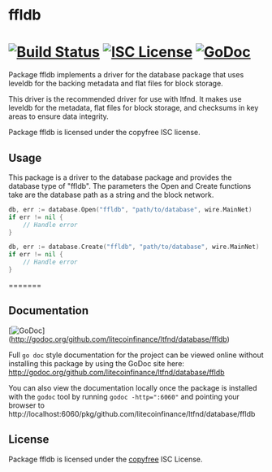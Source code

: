 ffldb
=====

[![Build Status](https://travis-ci.org/litecoinfinance/ltfnd.png?branch=master)](https://travis-ci.org/litecoinfinance/ltfnd)
[![ISC License](http://img.shields.io/badge/license-ISC-blue.svg)](http://copyfree.org)
[![GoDoc](https://godoc.org/github.com/litecoinfinance/ltfnd/database/ffldb?status.png)](http://godoc.org/github.com/litecoinfinance/ltfnd/database/ffldb)
=======

Package ffldb implements a driver for the database package that uses leveldb for
the backing metadata and flat files for block storage.

This driver is the recommended driver for use with ltfnd.  It makes use leveldb
for the metadata, flat files for block storage, and checksums in key areas to
ensure data integrity.

Package ffldb is licensed under the copyfree ISC license.

## Usage

This package is a driver to the database package and provides the database type
of "ffldb".  The parameters the Open and Create functions take are the
database path as a string and the block network.

```Go
db, err := database.Open("ffldb", "path/to/database", wire.MainNet)
if err != nil {
	// Handle error
}
```

```Go
db, err := database.Create("ffldb", "path/to/database", wire.MainNet)
if err != nil {
	// Handle error
}
```

=======
## Documentation

[![GoDoc](https://godoc.org/github.com/litecoinfinance/ltfnd/database/ffldb?status.png)]
(http://godoc.org/github.com/litecoinfinance/ltfnd/database/ffldb)

Full `go doc` style documentation for the project can be viewed online without
installing this package by using the GoDoc site here:
http://godoc.org/github.com/litecoinfinance/ltfnd/database/ffldb

You can also view the documentation locally once the package is installed with
the `godoc` tool by running `godoc -http=":6060"` and pointing your browser to
http://localhost:6060/pkg/github.com/litecoinfinance/ltfnd/database/ffldb

## License

Package ffldb is licensed under the [copyfree](http://copyfree.org) ISC
License.
